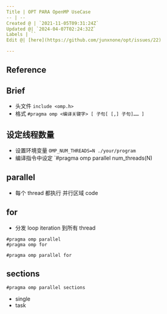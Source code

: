 ```yaml
---
Title | OPT PARA OpenMP UseCase
-- | --
Created @ | `2021-11-05T09:31:24Z`
Updated @| `2024-04-07T02:24:32Z`
Labels | ``
Edit @| [here](https://github.com/junxnone/opt/issues/22)

---
```

## Reference

## Brief
- 头文件  `include <omp.h>`
- 格式 `#pragma omp <编译关键字> [ 子句[ [,] 子句]…… ]`


## 设定线程数量
- 设置环境变量 `OMP_NUM_THREADS=N ./your/program`
- 编译指令中设定 `#pragma omp parallel num_threads(N)

## parallel
- 每个 thread 都执行 并行区域 code

## for
- 分发 loop iteration 到所有 thread

```
#pragma omp parallel
#pragma omp for
```
```
#pragma omp parallel for
```

## sections

```
#pragma omp parallel sections
```
- single
- task
